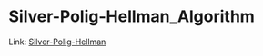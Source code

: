 # Silver-Polig-Hellman_Algorithm

Link: [Silver-Polig-Hellman](https://shvyika.github.io/Silver-Polig-Hellman_Algorithm/)